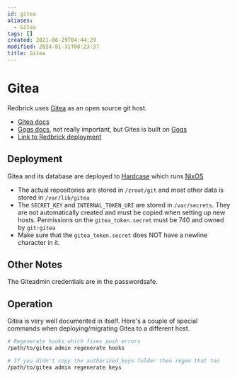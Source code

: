 ```yaml
---
id: gitea
aliases:
  - Gitea
tags: []
created: 2021-06-29T04:44:29
modified: 2024-01-31T08:23:37
title: Gitea
---
```


# Gitea

Redbrick uses [Gitea](https://gitea.io/en-US/) as an open source git host.

- [Gitea docs](https://docs.gitea.io/en-us/)
- [Gogs docs](https://gogs.io/docs), not really important, but Gitea is built on [Gogs](https://gogs.io/)
- [Link to Redbrick deployment](https://git.redbrick.dcu.ie/)

## Deployment

Gitea and its database are deployed to [Hardcase](../hardware/nix/hardcase.md) which runs [NixOS](../procedures/nixos.md)

- The actual repositories are stored in `/zroot/git` and most other data is stored in `/var/lib/gitea`
- The `SECRET_KEY` and `INTERNAL_TOKEN_URI` are stored in `/var/secrets`. They are not automatically created and must be copied when setting up new hosts. Permissions on the `gitea_token.secret` must be 740 and owned by `git:gitea`
- Make sure that the `gitea_token.secret` does NOT have a newline character in it.

## Other Notes

The Giteadmin credentials are in the passwordsafe.

## Operation

Gitea is very well documented in itself. Here's a couple of special commands when deploying/migrating Gitea to a different host.

```bash
# Regenerate hooks which fixes push errors
/path/to/gitea admin regenerate hooks

# If you didn't copy the authorized_keys folder then regen that too
/path/to/gitea admin regenerate keys
```
